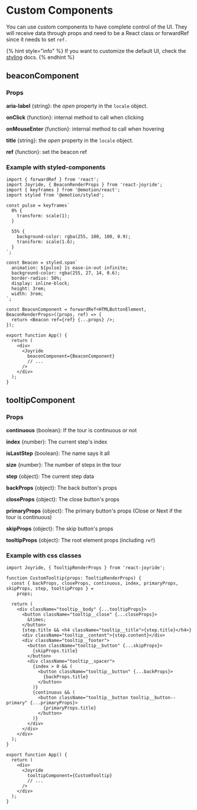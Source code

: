 # Custom Components

You can use custom components to have complete control of the UI. They will receive data through props and need to be a React class or forwardRef since it needs to set `ref.`

{% hint style="info" %}
If you want to customize the default UI, check the [styling](styling.md) docs.
{% endhint %}

## beaconComponent

### Props

**aria-label** {string}: the _open_ property in the `locale` object.

**onClick** {function}: internal method to call when clicking

**onMouseEnter** {function}: internal method to call when hovering

**title** {string}: the _open_ property in the `locale` object.

**ref** {function}: set the beacon ref

### Example with styled-components

```tsx
import { forwardRef } from 'react';
import Joyride, { BeaconRenderProps } from 'react-joyride';
import { keyframes } from '@emotion/react';
import styled from '@emotion/styled';

const pulse = keyframes`
  0% {
    transform: scale(1);
  }

  55% {
    background-color: rgba(255, 100, 100, 0.9);
    transform: scale(1.6);
  }
`;

const Beacon = styled.span`
  animation: ${pulse} 1s ease-in-out infinite;
  background-color: rgba(255, 27, 14, 0.6);
  border-radius: 50%;
  display: inline-block;
  height: 3rem;
  width: 3rem;
`;

const BeaconComponent = forwardRef<HTMLButtonElement, BeaconRenderProps>((props, ref) => {
  return <Beacon ref={ref} {...props} />;
});

export function App() {
  return (
    <div>
      <Joyride
        beaconComponent={BeaconComponent}
        // ...
      />
    </div>
  );
}
```

## tooltipComponent

### Props

**continuous** {boolean}: If the tour is continuous or not

**index** {number}: The current step's index

**isLastStep** {boolean}: The name says it all

**size** {number}: The number of steps in the tour

**step** {object}: The current step data

**backProps** {object}: The back button's props

**closeProps** {object}: The close button's props

**primaryProps** {object}: The primary button's props \(Close or Next if the tour is continuous\)

**skipProps** {object}: The skip button's props

**tooltipProps** {object}: The root element props \(including `ref`\)

### Example with css classes

```tsx
import Joyride, { TooltipRenderProps } from 'react-joyride';

function CustomTooltip(props: TooltipRenderProps) {
  const { backProps, closeProps, continuous, index, primaryProps, skipProps, step, tooltipProps } =
    props;

  return (
    <div className="tooltip__body" {...tooltipProps}>
      <button className="tooltip__close" {...closeProps}>
        &times;
      </button>
      {step.title && <h4 className="tooltip__title">{step.title}</h4>}
      <div className="tooltip__content">{step.content}</div>
      <div className="tooltip__footer">
        <button className="tooltip__button" {...skipProps}>
          {skipProps.title}
        </button>
        <div className="tooltip__spacer">
          {index > 0 && (
            <button className="tooltip__button" {...backProps}>
              {backProps.title}
            </button>
          )}
          {continuous && (
            <button className="tooltip__button tooltip__button--primary" {...primaryProps}>
              {primaryProps.title}
            </button>
          )}
        </div>
      </div>
    </div>
  );
}

export function App() {
  return (
    <div>
      <Joyride
        tooltipComponent={CustomTooltip}
        // ...
      />
    </div>
  );
}
```
